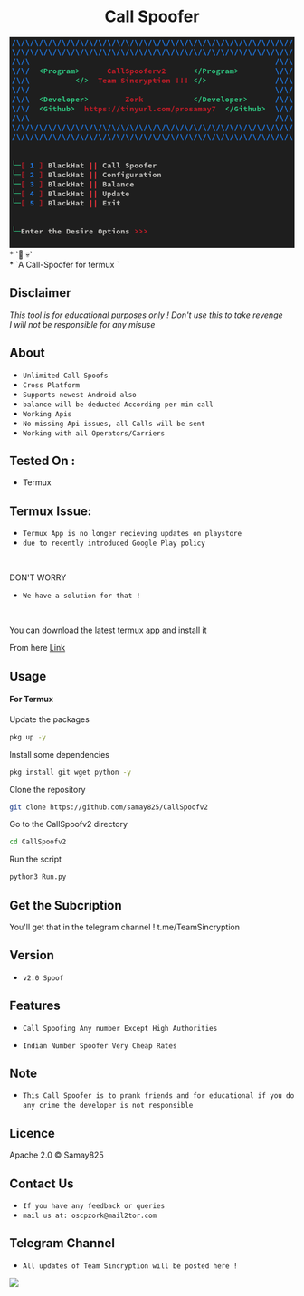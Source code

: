 <h1 align="center">Call Spoofer<br>
</h1>
<img src="callspoof.png" alt="Paris" class="center">
* `📱 💀`<br />
* `A Call-Spoofer for termux  `

## Disclaimer
*This tool is for educational purposes only !*
_Don't use this to take revenge_<br />
*I will not be responsible for any misuse*

## About
* `Unlimited Call Spoofs`
* `Cross Platform`
* `Supports newest Android also`
* `balance will be deducted According per min call`
* `Working Apis`
* `No missing Api issues, all Calls will be sent`
* `Working with all Operators/Carriers`

## Tested On :
<ul>
  <li>Termux</li>
</ul>

## Termux Issue:
* `Termux App is no longer recieving updates on playstore`
* `due to recently introduced Google Play policy `
<br>

DON'T WORRY
* `We have a solution for that !`
<br>


You can download the latest termux app and install it

From here <a href="https://f-droid.org/repo/com.termux_118.apk">Link</a>

## Usage



#### For Termux

Update the packages
```bash
pkg up -y
```
Install some dependencies
```bash
pkg install git wget python -y
```
Clone the repository
```bash
git clone https://github.com/samay825/CallSpoofv2
```
Go to the CallSpoofv2 directory
```bash
cd CallSpoofv2
```
Run the script
```bash
python3 Run.py
```

## Get the Subcription

You'll get that in the telegram channel !
t.me/TeamSincryption

## Version
* `v2.0 Spoof`

## Features
* `Call Spoofing Any number Except High Authorities`

* `Indian Number Spoofer Very Cheap Rates`

## Note
* `This Call Spoofer is to prank friends and for educational if you do any crime the developer is not responsible`

## Licence
Apache 2.0 © Samay825


## Contact Us
* `If you have any feedback or queries`
* `mail us at: oscpzork@mail2tor.com`

## Telegram Channel

* `All updates of Team Sincryption will be posted here !`

<a href="https://t.me/TeamSincryption">
         <img src="https://smartiblogster.com/wp-content/uploads/2021/03/smartiblogster-iblogster-join-telegram-channel.png">
